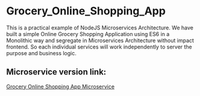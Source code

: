 # Grocery_Online_Shopping_App
This is a practical example of NodeJS Microservices Architecture. We have built a simple Online Grocery Shopping Application using ES6 in a Monolithic way and segregate in Microservices Architecture without impact frontend. So each individual services will work independently to server the purpose and business logic.

## Microservice version link:

[Grocery Online Shopping App Microservice](https://github.com/samir93bj/Online_Shopping_App_microservice)
